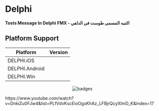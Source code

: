 # Delphi

#### Tosts Message In Delphi FMX  -     التنبه المسمى طوست في الدلفي

## Platform Support

|Platform|Version|
| ------------------- | :------------------: |
|DELPHI.iOS|
|DELPHI.Android|
|DELPHI.Win|


<p align="center">
  <img src="https://i.imgur.com/LJ85DLZ.png" alt="badges" style="margin:auto">
</p>


<p>
  https://www.youtube.com/watch?v=DnkiZu0FJw4&list=PLfVdvKscEioOgxKhAz_LFBjrQcyXImD_K&index=17
</p>
